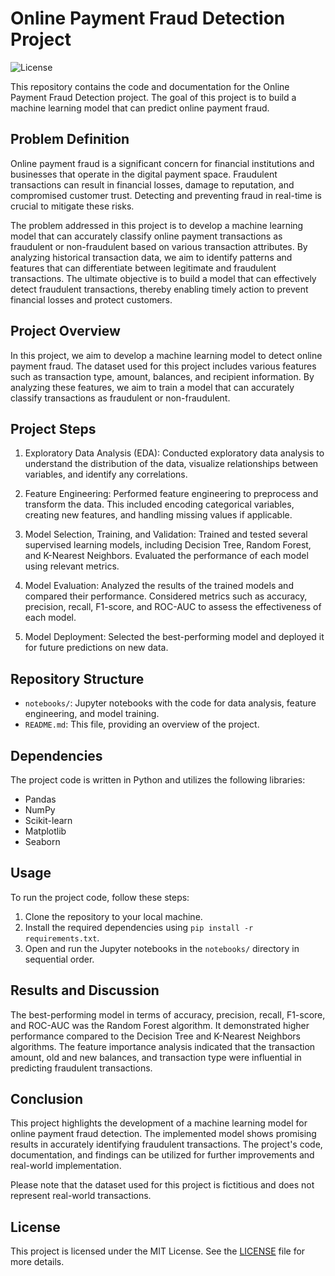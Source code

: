 # Online Payment Fraud Detection Project

![License](https://img.shields.io/badge/license-MIT-blue.svg)

This repository contains the code and documentation for the Online Payment Fraud Detection project. The goal of this project is to build a machine learning model that can predict online payment fraud.

## Problem Definition

Online payment fraud is a significant concern for financial institutions and businesses that operate in the digital payment space. Fraudulent transactions can result in financial losses, damage to reputation, and compromised customer trust. Detecting and preventing fraud in real-time is crucial to mitigate these risks.

The problem addressed in this project is to develop a machine learning model that can accurately classify online payment transactions as fraudulent or non-fraudulent based on various transaction attributes. By analyzing historical transaction data, we aim to identify patterns and features that can differentiate between legitimate and fraudulent transactions. The ultimate objective is to build a model that can effectively detect fraudulent transactions, thereby enabling timely action to prevent financial losses and protect customers.

## Project Overview

In this project, we aim to develop a machine learning model to detect online payment fraud. The dataset used for this project includes various features such as transaction type, amount, balances, and recipient information. By analyzing these features, we aim to train a model that can accurately classify transactions as fraudulent or non-fraudulent.

## Project Steps

1. Exploratory Data Analysis (EDA): Conducted exploratory data analysis to understand the distribution of the data, visualize relationships between variables, and identify any correlations.

2. Feature Engineering: Performed feature engineering to preprocess and transform the data. This included encoding categorical variables, creating new features, and handling missing values if applicable.

3. Model Selection, Training, and Validation: Trained and tested several supervised learning models, including Decision Tree, Random Forest, and K-Nearest Neighbors. Evaluated the performance of each model using relevant metrics.

4. Model Evaluation: Analyzed the results of the trained models and compared their performance. Considered metrics such as accuracy, precision, recall, F1-score, and ROC-AUC to assess the effectiveness of each model.

5. Model Deployment: Selected the best-performing model and deployed it for future predictions on new data.

## Repository Structure

- `notebooks/`: Jupyter notebooks with the code for data analysis, feature engineering, and model training.
- `README.md`: This file, providing an overview of the project.

## Dependencies

The project code is written in Python and utilizes the following libraries:

- Pandas
- NumPy
- Scikit-learn
- Matplotlib
- Seaborn

## Usage

To run the project code, follow these steps:

1. Clone the repository to your local machine.
2. Install the required dependencies using `pip install -r requirements.txt`.
3. Open and run the Jupyter notebooks in the `notebooks/` directory in sequential order.

## Results and Discussion

The best-performing model in terms of accuracy, precision, recall, F1-score, and ROC-AUC was the Random Forest algorithm. It demonstrated higher performance compared to the Decision Tree and K-Nearest Neighbors algorithms. The feature importance analysis indicated that the transaction amount, old and new balances, and transaction type were influential in predicting fraudulent transactions.

## Conclusion

This project highlights the development of a machine learning model for online payment fraud detection. The implemented model shows promising results in accurately identifying fraudulent transactions. The project's code, documentation, and findings can be utilized for further improvements and real-world implementation.

Please note that the dataset used for this project is fictitious and does not represent real-world transactions.

## License

This project is licensed under the MIT License. See the [LICENSE](LICENSE) file for more details.
